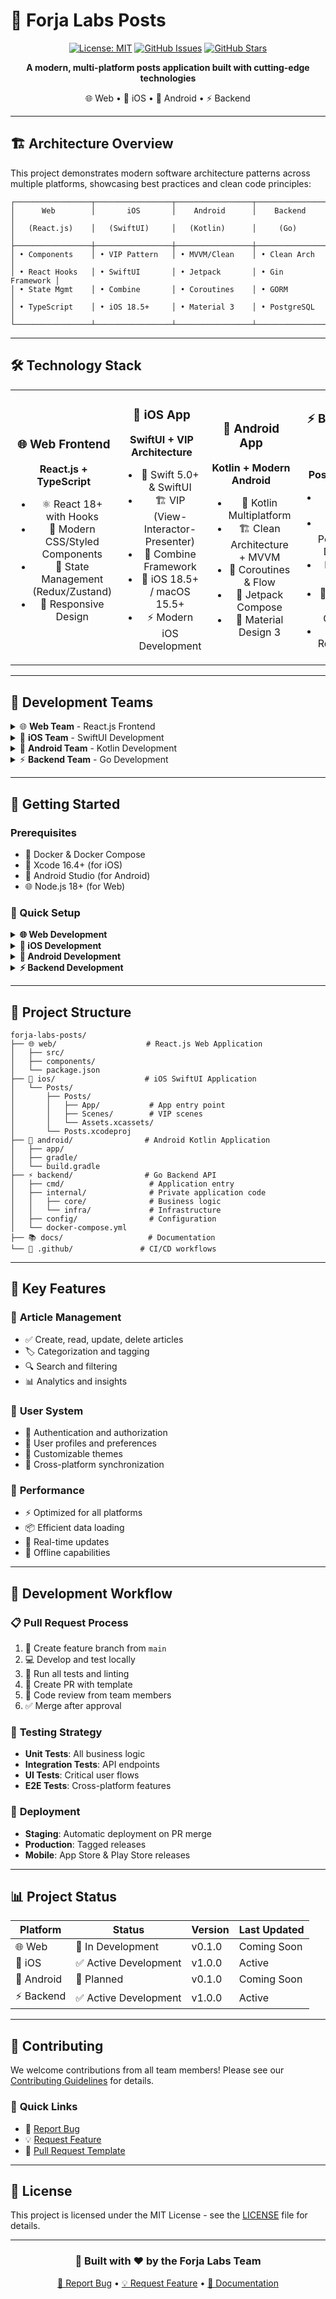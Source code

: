 # 🚀 Forja Labs Posts

<div align="center">
  
  [![License: MIT](https://img.shields.io/badge/License-MIT-yellow.svg)](https://opensource.org/licenses/MIT)
  [![GitHub Issues](https://img.shields.io/github/issues/forja-pro/forja-labs-posts)](https://github.com/forja-pro/forja-labs-posts/issues)
  [![GitHub Stars](https://img.shields.io/github/stars/forja-pro/forja-labs-posts)](https://github.com/forja-pro/forja-labs-posts/stargazers)
  
  **A modern, multi-platform posts application built with cutting-edge technologies**
  
  🌐 Web • 📱 iOS • 🤖 Android • ⚡ Backend
  
</div>

---

## 🏗️ Architecture Overview

This project demonstrates modern software architecture patterns across multiple platforms, showcasing best practices and clean code principles:

```
┌─────────────────┬─────────────────┬─────────────────┬─────────────────┐
│      Web        │       iOS       │    Android      │    Backend      │
│   (React.js)    │   (SwiftUI)     │   (Kotlin)      │     (Go)        │
├─────────────────┼─────────────────┼─────────────────┼─────────────────┤
│ • Components    │ • VIP Pattern   │ • MVVM/Clean    │ • Clean Arch    │
│ • React Hooks   │ • SwiftUI       │ • Jetpack       │ • Gin Framework │
│ • State Mgmt    │ • Combine       │ • Coroutines    │ • GORM          │
│ • TypeScript    │ • iOS 18.5+     │ • Material 3    │ • PostgreSQL    │
└─────────────────┴─────────────────┴─────────────────┴─────────────────┘
```

---

## 🛠️ Technology Stack

<table>
<tr>
<td align="center" width="25%">

### 🌐 **Web Frontend**
**React.js + TypeScript**

- ⚛️ React 18+ with Hooks
- 🎨 Modern CSS/Styled Components
- 🔄 State Management (Redux/Zustand)
- 📱 Responsive Design

</td>
<td align="center" width="25%">

### 📱 **iOS App**
**SwiftUI + VIP Architecture**

- 🍎 Swift 5.0+ & SwiftUI
- 🏗️ VIP (View-Interactor-Presenter)
- 🔄 Combine Framework
- 🎯 iOS 18.5+ / macOS 15.5+
- ⚡ Modern iOS Development

</td>
<td align="center" width="25%">

### 🤖 **Android App**
**Kotlin + Modern Android**

- 🎯 Kotlin Multiplatform
- 🏗️ Clean Architecture + MVVM
- 🔄 Coroutines & Flow
- 🎨 Jetpack Compose
- 📱 Material Design 3

</td>
<td align="center" width="25%">

### ⚡ **Backend API**
**Go + PostgreSQL**

- 🚀 Go 1.24.6
- 🗄️ PostgreSQL Database
- 📊 GORM ORM
- 🐳 Docker & Docker Compose
- 🔄 Hot Reload (Air)

</td>
</tr>
</table>

---

## 👥 Development Teams

<details>
<summary>🌐 <strong>Web Team</strong> - React.js Frontend</summary>

### 👨‍💻 Team Members

<table>
<tr>
<td align="center" width="150">
<img src="https://via.placeholder.com/100x100/0ea5e9/ffffff?text=👨‍💻" width="100" height="100" style="border-radius: 50%;">
<br><strong>Frontend Lead</strong>
<br><em>[Available Position]</em>
<br>
<a href="#"><img src="https://img.shields.io/badge/GitHub-100000?style=flat&logo=github&logoColor=white" alt="GitHub"></a>
</td>
<td align="center" width="150">
<img src="https://via.placeholder.com/100x100/0ea5e9/ffffff?text=👨‍💻" width="100" height="100" style="border-radius: 50%;">
<br><strong>Frontend Lead</strong>
<br><em>[Available Position]</em>
<br>
<a href="#"><img src="https://img.shields.io/badge/GitHub-100000?style=flat&logo=github&logoColor=white" alt="GitHub"></a>
</td>
<td align="center" width="150">
<img src="https://via.placeholder.com/100x100/10b981/ffffff?text=⚛️" width="100" height="100" style="border-radius: 50%;">
<br><strong>React Developer</strong>
<br><em>[Available Position]</em>
<br>
<a href="#"><img src="https://img.shields.io/badge/GitHub-100000?style=flat&logo=github&logoColor=white" alt="GitHub"></a>
</td>
<td align="center" width="150">
<img src="https://via.placeholder.com/100x100/f59e0b/ffffff?text=🎭" width="100" height="100" style="border-radius: 50%;">
<br><strong>UI/UX Designer</strong>
<br><em>[Available Position]</em>
<br>
<a href="#"><img src="https://img.shields.io/badge/GitHub-100000?style=flat&logo=github&logoColor=white" alt="GitHub"></a>
</td>
</tr>
</table>

### 🎯 Responsibilities
- React.js application development
- User interface design and implementation
- State management and performance optimization
- Cross-browser compatibility
- Progressive Web App (PWA) features

</details>

<details>
<summary>📱 <strong>iOS Team</strong> - SwiftUI Development</summary>

### 👨‍💻 Team Members

<table>
<tr>
<td align="center" width="150">
<img src="https://avatars.githubusercontent.com/u/20804404?v=4" width="100" height="100" style="border-radius: 50%;">
<br><strong>Vinicius Rossado</strong>
<br><em>iOS Developer</em>
<br>
<a href="https://github.com/vinirossado"><img src="https://img.shields.io/badge/GitHub-100000?style=flat&logo=github&logoColor=white" alt="GitHub"></a>
</td>
<td align="center" width="150">
<img src="" width="100" height="100" style="border-radius: 50%;">
<br><strong>[Wali]</strong>
<br><em>iOS Developer</em>
<br>
<a href="https://github.com/vinirossado"><img src="https://img.shields.io/badge/GitHub-100000?style=flat&logo=github&logoColor=white" alt="GitHub"></a>
</td>
<td align="center" width="150">
<img src="https://via.placeholder.com/100x100/8b5cf6/ffffff?text=W" width="100" height="100" style="border-radius: 50%;">
<br><strong>Willians</strong>
<br><em>iOS Developer</em>
<br>
<a href="https://github.com/willians-username"><img src="https://img.shields.io/badge/GitHub-100000?style=flat&logo=github&logoColor=white" alt="GitHub"></a>
</td>
<td align="center" width="150">
<img src="https://via.placeholder.com/100x100/06b6d4/ffffff?text=📱" width="100" height="100" style="border-radius: 50%;">
<br><strong>Renata Rodryguez</strong>
<br><em>iOS Developer</em>
<br>
<a href="#"><img src="https://img.shields.io/badge/GitHub-100000?style=flat&logo=github&logoColor=white" alt="GitHub"></a>
</td>
</tr>
</table>

### 🎯 Responsibilities
- SwiftUI application architecture (VIP pattern)
- iOS/macOS native features integration
- App Store optimization and submission
- Performance profiling and optimization
- iOS-specific UI/UX patterns

</details>

<details>
<summary>🤖 <strong>Android Team</strong> - Kotlin Development</summary>

### 👨‍💻 Team Members

<table>
<tr>
<td align="center" width="150">
<img src="https://via.placeholder.com/100x100/22c55e/ffffff?text=🎯" width="100" height="100" style="border-radius: 50%;">
<br><strong>Android Lead</strong>
<br><em>[Available Position]</em>
<br>
<a href="#"><img src="https://img.shields.io/badge/GitHub-100000?style=flat&logo=github&logoColor=white" alt="GitHub"></a>
</td>
<td align="center" width="150">
<img src="https://via.placeholder.com/100x100/a855f7/ffffff?text=K" width="100" height="100" style="border-radius: 50%;">
<br><strong>Kotlin Developer</strong>
<br><em>[Available Position]</em>
<br>
<a href="#"><img src="https://img.shields.io/badge/GitHub-100000?style=flat&logo=github&logoColor=white" alt="GitHub"></a>
</td>
<td align="center" width="150">
<img src="https://via.placeholder.com/100x100/a855f7/ffffff?text=K" width="100" height="100" style="border-radius: 50%;">
<br><strong>Kotlin Developer</strong>
<br><em>[Available Position]</em>
<br>
<a href="#"><img src="https://img.shields.io/badge/GitHub-100000?style=flat&logo=github&logoColor=white" alt="GitHub"></a>
</td>
<td align="center" width="150">
<img src="https://via.placeholder.com/100x100/ef4444/ffffff?text=🏗️" width="100" height="100" style="border-radius: 50%;">
<br><strong>Mobile Architect</strong>
<br><em>[Available Position]</em>
<br>
<a href="#"><img src="https://img.shields.io/badge/GitHub-100000?style=flat&logo=github&logoColor=white" alt="GitHub"></a>
</td>
</tr>
</table>

### 🎯 Responsibilities
- Kotlin application development
- Android architecture components
- Google Play Store optimization
- Material Design implementation
- Android-specific integrations

</details>

<details>
<summary>⚡ <strong>Backend Team</strong> - Go Development</summary>

### 👨‍💻 Team Members

<table>
<tr>
<td align="center" width="150">
<img src="https://avatars.githubusercontent.com/u/178206254?v=4🚀" width="100" height="100" style="border-radius: 50%;">
<br><strong>Francisco Soares</strong>
<br><em>IT Intern</em>
<br>
<a href="https://github.com/devfrancisco01.png"><img src="https://img.shields.io/badge/GitHub-100000?style=flat&logo=github&logoColor=white" alt="GitHub"></a>
</td>
<td align="center" width="150">
<img src="https://via.placeholder.com/100x100/0891b2/ffffff?text=🗄️" width="100" height="100" style="border-radius: 50%;">
<br><strong>Database Architect</strong>
<br><em>[Available Position]</em>
<br>
<a href="#"><img src="https://img.shields.io/badge/GitHub-100000?style=flat&logo=github&logoColor=white" alt="GitHub"></a>
</td>
<td align="center" width="150">
<img src="https://via.placeholder.com/100x100/0891b2/ffffff?text=🗄️" width="100" height="100" style="border-radius: 50%;">
<br><strong>Database Architect</strong>
<br><em>[Available Position]</em>
<br>
<a href="#"><img src="https://img.shields.io/badge/GitHub-100000?style=flat&logo=github&logoColor=white" alt="GitHub"></a>
</td>
<td align="center" width="150">
<img src="https://via.placeholder.com/100x100/dc2626/ffffff?text=🐳" width="100" height="100" style="border-radius: 50%;">
<br><strong>DevOps Engineer</strong>
<br><em>[Available Position]</em>
<br>
<a href="#"><img src="https://img.shields.io/badge/GitHub-100000?style=flat&logo=github&logoColor=white" alt="GitHub"></a>
</td>
</tr>
</table>

### 🎯 Responsibilities
- Go API development and architecture
- Database design and optimization
- Docker containerization
- CI/CD pipeline management
- API documentation and testing

</details>

---

## 🚦 Getting Started

### Prerequisites
- 🐳 Docker & Docker Compose
- 📱 Xcode 16.4+ (for iOS)
- 🤖 Android Studio (for Android)
- 🌐 Node.js 18+ (for Web)

### 🔧 Quick Setup

<details>
<summary><strong>🌐 Web Development</strong></summary>

```bash
# Coming soon - Web frontend setup
cd web/
npm install
npm run dev
```

</details>

<details>
<summary><strong>📱 iOS Development</strong></summary>

```bash
# Navigate to iOS project
cd ios/Posts/

# Open in Xcode
open Posts.xcodeproj

# Or use Xcode command line
xcodebuild -project Posts.xcodeproj -scheme Posts
```

**Requirements:**
- macOS 15.5+
- Xcode 16.4+
- iOS Simulator or physical device

</details>

<details>
<summary><strong>🤖 Android Development</strong></summary>

```bash
# Coming soon - Android setup
cd android/
./gradlew build
./gradlew run
```

</details>

<details>
<summary><strong>⚡ Backend Development</strong></summary>

```bash
# Navigate to backend directory
cd backend/

# Copy environment file
cp .env.example .env

# Start with Docker Compose
docker-compose up

# API will be available at http://localhost:8080
```

**Environment Variables:**
```env
SERVER_PORT=8080
POSTGRES_HOST=db
POSTGRES_USER=forja_user
POSTGRES_PASSWORD=your_password
POSTGRES_DB=forja_posts
POSTGRES_PORT=5432
```

</details>

---

## 📁 Project Structure

```
forja-labs-posts/
├── 🌐 web/                    # React.js Web Application
│   ├── src/
│   ├── components/
│   └── package.json
├── 📱 ios/                    # iOS SwiftUI Application
│   └── Posts/
│       ├── Posts/
│       │   ├── App/           # App entry point
│       │   ├── Scenes/        # VIP scenes
│       │   └── Assets.xcassets/
│       └── Posts.xcodeproj
├── 🤖 android/                # Android Kotlin Application
│   ├── app/
│   ├── gradle/
│   └── build.gradle
├── ⚡ backend/                # Go Backend API
│   ├── cmd/                   # Application entry
│   ├── internal/              # Private application code
│   │   ├── core/              # Business logic
│   │   └── infra/             # Infrastructure
│   ├── config/                # Configuration
│   └── docker-compose.yml
├── 📚 docs/                   # Documentation
└── 🔧 .github/               # CI/CD workflows
```

---

## 🎯 Key Features

### 📝 **Article Management**
- ✅ Create, read, update, delete articles
- 🏷️ Categorization and tagging
- 🔍 Search and filtering
- 📊 Analytics and insights

### 👤 **User System**
- 🔐 Authentication and authorization
- 👥 User profiles and preferences
- 🎨 Customizable themes
- 📱 Cross-platform synchronization

### 🚀 **Performance**
- ⚡ Optimized for all platforms
- 📦 Efficient data loading
- 🔄 Real-time updates
- 💾 Offline capabilities

---

## 🔄 Development Workflow

### 📋 **Pull Request Process**
1. 🌿 Create feature branch from `main`
2. 💻 Develop and test locally
3. 🧪 Run all tests and linting
4. 📝 Create PR with template
5. 👀 Code review from team members
6. ✅ Merge after approval

### 🧪 **Testing Strategy**
- **Unit Tests**: All business logic
- **Integration Tests**: API endpoints
- **UI Tests**: Critical user flows
- **E2E Tests**: Cross-platform features

### 🚀 **Deployment**
- **Staging**: Automatic deployment on PR merge
- **Production**: Tagged releases
- **Mobile**: App Store & Play Store releases

---

## 📊 Project Status

| Platform | Status | Version | Last Updated |
|----------|--------|---------|--------------|
| 🌐 Web | 🔄 In Development | v0.1.0 | Coming Soon |
| 📱 iOS | ✅ Active Development | v1.0.0 | Active |
| 🤖 Android | 🔄 Planned | v0.1.0 | Coming Soon |
| ⚡ Backend | ✅ Active Development | v1.0.0 | Active |

---

## 🤝 Contributing

We welcome contributions from all team members! Please see our [Contributing Guidelines](.github/CONTRIBUTING.md) for details.

### 🎯 **Quick Links**
- 🐛 [Report Bug](.github/ISSUE_TEMPLATE/bug.md)
- 💡 [Request Feature](.github/ISSUE_TEMPLATE/feature.md)
- 📝 [Pull Request Template](.github/pull_request_template.md)

---

## 📄 License

This project is licensed under the MIT License - see the [LICENSE](LICENSE) file for details.

---

<div align="center">

### 🌟 **Built with ❤️ by the Forja Labs Team**

[🐛 Report Bug](../../issues) • [💡 Request Feature](../../issues) • [📖 Documentation](../../wiki)

</div>
